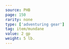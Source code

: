 ```yaml
---
source: PHB
page: 150
rarity: none
type: ['adventuring gear']
tag: item/mundane
value: 2 gp
weight: 5 lb.
---
```


